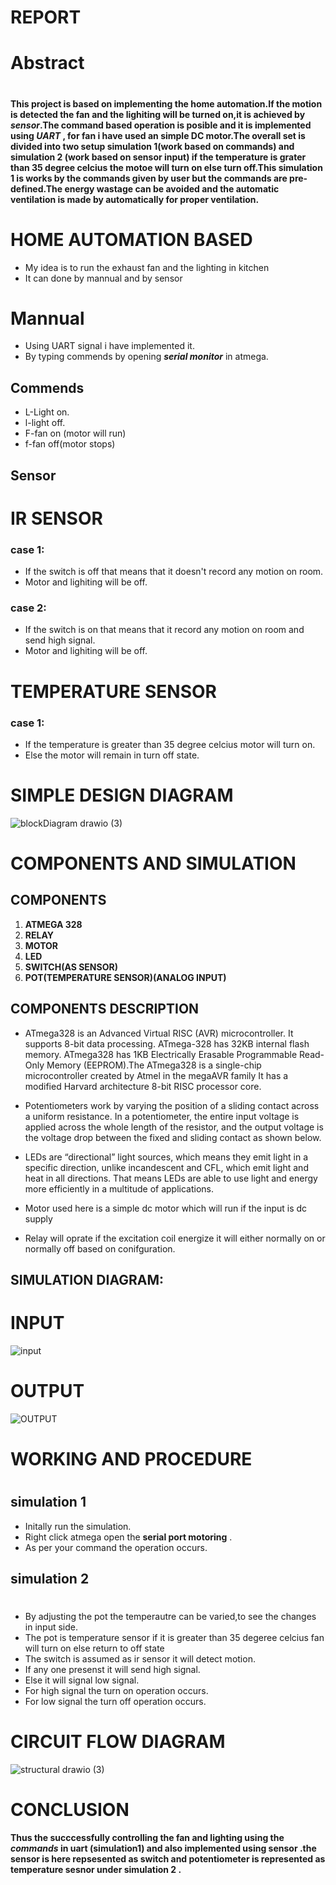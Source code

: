 #             REPORT

# Abstract
#
**This project is based on implementing the home automation.If the motion
is detected the fan and the lighiting will be turned on,it is achieved 
by *__sensor__*.The command based operation is posible and it is implemented 
using *__UART__* , for fan i have used an simple DC motor.The overall set is 
divided into two setup simulation 1(work based on commands) and simulation 2
(work based on sensor input) if the temperature is grater than 35 degree celcius the motoe
will turn on else turn off.This simulation 1 is works by the commands given by 
user but the commands are pre-defined.The energy wastage can be avoided and the
automatic ventilation is made by automatically for proper ventilation.**



# HOME AUTOMATION BASED
* My idea is to run the exhaust fan and the lighting in kitchen
* It can done by mannual and by sensor

# Mannual
* Using UART signal i have implemented it.
* By typing commends by opening *__serial monitor__* in atmega.

 ## __Commends__
*  L-Light on.
* l-light off.
* F-fan on (motor will run)
* f-fan off(motor stops)

## Sensor
# IR SENSOR
### case 1:
* If the switch is off that means that it doesn't record any motion on room.
* Motor and lighiting will be off.
### case 2:
* If the switch is on that means that it record any motion on room and send high signal.
* Motor and lighiting will be off.
# TEMPERATURE SENSOR
### case 1:
* If the temperature is greater than 35 degree celcius motor will turn on.
* Else the motor will remain in  turn off state.
# SIMPLE DESIGN DIAGRAM
![blockDiagram drawio (3)](https://user-images.githubusercontent.com/101009349/164979094-7f949926-952f-4f3c-a337-08a377f547ac.png)

# COMPONENTS AND SIMULATION

## COMPONENTS

1. **ATMEGA 328**
2. **RELAY**
3. **MOTOR**
4. **LED**
5. **SWITCH(AS SENSOR)**
6. **POT(TEMPERATURE SENSOR)(ANALOG INPUT)**


## COMPONENTS DESCRIPTION
* ATmega328 is an Advanced Virtual RISC (AVR) microcontroller. It supports 8-bit data processing. ATmega-328 has 32KB internal flash memory. ATmega328 has 1KB Electrically Erasable Programmable Read-Only Memory (EEPROM).The ATmega328 is a single-chip microcontroller created by Atmel in the megaAVR family It has a modified Harvard architecture 8-bit RISC processor core.

* Potentiometers work by varying the position of a sliding contact across a uniform resistance. In a potentiometer, the entire input voltage is applied across the whole length of the resistor, and the output voltage is the voltage drop between the fixed and sliding contact as shown below.

* LEDs are “directional” light sources, which means they emit light in a specific direction, unlike incandescent and CFL, which emit light and heat in all directions. That means LEDs are able to use light and energy more efficiently in a multitude of applications.
* Motor used here is a simple dc motor which will run if the input is dc supply 
* Relay will oprate if the excitation coil energize it will either normally on or normally off based on conifguration.
## SIMULATION DIAGRAM:
# INPUT
![input](https://user-images.githubusercontent.com/101009349/164973957-1837932f-17ac-4fc4-8fcd-4d1034040544.png)
# OUTPUT
![OUTPUT](https://user-images.githubusercontent.com/101009349/164974024-efb6fafc-bb3e-49ef-8e30-4019589d4d6e.PNG)



# WORKING AND PROCEDURE
#
## simulation 1
* Initally run the simulation.
* Right click atmega open the **serial port motoring** .
* As per your command the operation occurs.
## simulation 2
#
* By adjusting the pot the temperautre can be varied,to see the changes in input side.
* The pot is temperature sensor if it is greater than 35 degeree celcius fan will turn on else return to off state
* The switch is assumed as ir sensor it will detect motion.
* If any one presenst it will send high signal.
* Else it will signal low signal.
* For high signal the turn on operation occurs.
* For low signal the turn off operation occurs.

# CIRCUIT FLOW DIAGRAM
![structural drawio (3)](https://user-images.githubusercontent.com/101009349/164976847-cada4928-4624-42dd-937c-a9b52beac99d.png)



# CONCLUSION
**Thus the succcessfully controlling the fan and lighting using the *__commands__* in uart (simulation1)  and also implemented
using sensor .the sensor is here repsesented as switch and potentiometer is represented as temperature sesnor under simulation 2 .**
